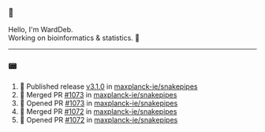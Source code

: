 ### :robot:

Hello, I'm WardDeb.  
Working on bioinformatics & statistics. :closed_book:

---

### :pager:

<!--START_SECTION:activity-->
1. 🚀 Published release [v3.1.0](https://github.com/maxplanck-ie/snakepipes/releases/tag/v3.1.0) in [maxplanck-ie/snakepipes](https://github.com/maxplanck-ie/snakepipes)
2. 🎉 Merged PR [#1073](https://github.com/maxplanck-ie/snakepipes/pull/1073) in [maxplanck-ie/snakepipes](https://github.com/maxplanck-ie/snakepipes)
3. 💪 Opened PR [#1073](https://github.com/maxplanck-ie/snakepipes/pull/1073) in [maxplanck-ie/snakepipes](https://github.com/maxplanck-ie/snakepipes)
4. 🎉 Merged PR [#1072](https://github.com/maxplanck-ie/snakepipes/pull/1072) in [maxplanck-ie/snakepipes](https://github.com/maxplanck-ie/snakepipes)
5. 💪 Opened PR [#1072](https://github.com/maxplanck-ie/snakepipes/pull/1072) in [maxplanck-ie/snakepipes](https://github.com/maxplanck-ie/snakepipes)
<!--END_SECTION:activity-->

